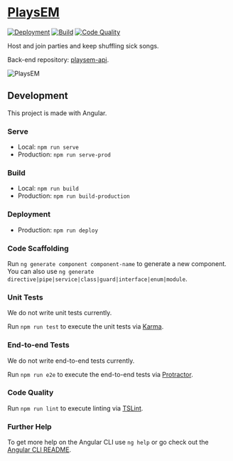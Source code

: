 # [PlaysEM](https://playsem.com)

[![Deployment](https://github.com/AmirSavand/playsem/actions/workflows/deployment.yml/badge.svg?branch=production)](https://github.com/AmirSavand/playsem/actions/workflows/deployment.yml)
[![Build](https://github.com/AmirSavand/playsem/actions/workflows/build.yml/badge.svg)](https://github.com/AmirSavand/playsem/actions/workflows/build.yml)
[![Code Quality](https://github.com/AmirSavand/playsem/actions/workflows/code-quality.yml/badge.svg)](https://github.com/AmirSavand/playsem/actions/workflows/code-quality.yml)

Host and join parties and keep shuffling sick songs.

Back-end repository: [playsem-api](https://github.com/AmirSavand/playsem-api).

![PlaysEM](https://gonevis.s3.amazonaws.com/dolphin/0d415604-d361-4d9a-ac35-b0eccae5d1b2/1583654160929_PlaysEM.png)

## Development

This project is made with Angular.

### Serve

- Local: `npm run serve`
- Production: `npm run serve-prod`

### Build

- Local: `npm run build`
- Production: `npm run build-production`

### Deployment

- Production: `npm run deploy`

### Code Scaffolding

Run `ng generate component component-name` to generate a new component. You can also use `ng generate directive|pipe|service|class|guard|interface|enum|module`.

### Unit Tests

We do not write unit tests currently.

Run `npm run test` to execute the unit tests via [Karma](https://karma-runner.github.io).

### End-to-end Tests

We do not write end-to-end tests currently.

Run `npm run e2e` to execute the end-to-end tests via [Protractor](http://www.protractortest.org/).

### Code Quality

Run `npm run lint` to execute linting via [TSLint](https://palantir.github.io/tslint/).

### Further Help

To get more help on the Angular CLI use `ng help` or go check out the [Angular CLI README](https://github.com/angular/angular-cli/blob/master/README.md).
